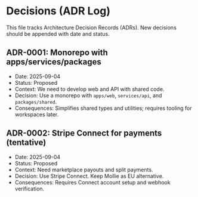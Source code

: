 # Decisions (ADR Log)

This file tracks Architecture Decision Records (ADRs). New decisions should be appended with date and status.

## ADR-0001: Monorepo with apps/services/packages
- Date: 2025-09-04
- Status: Proposed
- Context: We need to develop web and API with shared code.
- Decision: Use a monorepo with `apps/web`, `services/api`, and `packages/shared`.
- Consequences: Simplifies shared types and utilities; requires tooling for workspaces later.

## ADR-0002: Stripe Connect for payments (tentative)
- Date: 2025-09-04
- Status: Proposed
- Context: Need marketplace payouts and split payments.
- Decision: Use Stripe Connect. Keep Mollie as EU alternative.
- Consequences: Requires Connect account setup and webhook verification.
